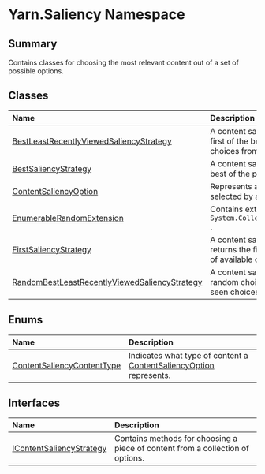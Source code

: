 # Yarn.Saliency Namespace

## Summary

Contains classes for choosing the most relevant content out of a set of possible options.


## Classes

|Name|Description|
|:---|:---|
|[BestLeastRecentlyViewedSaliencyStrategy](/docs/api/csharp/yarn.saliency.bestleastrecentlyviewedsaliencystrategy.md)|A content saliency strategy that returns the first of the best, least-recently seen choices from the provided options.|
|[BestSaliencyStrategy](/docs/api/csharp/yarn.saliency.bestsaliencystrategy.md)|A content saliency strategy that returns the best of the provided options.|
|[ContentSaliencyOption](/docs/api/csharp/yarn.saliency.contentsaliencyoption.md)|Represents a piece of content that may be selected by an  <a href="yarn.saliency.icontentsaliencystrategy.md">IContentSaliencyStrategy</a> .|
|[EnumerableRandomExtension](/docs/api/csharp/yarn.saliency.enumerablerandomextension.md)|Contains extension methods for  <code>System.Collections.Generic.IEnumerable`1</code> .|
|[FirstSaliencyStrategy](/docs/api/csharp/yarn.saliency.firstsaliencystrategy.md)|A content saliency strategy that always returns the first non-failing item in the list of available options.|
|[RandomBestLeastRecentlyViewedSaliencyStrategy](/docs/api/csharp/yarn.saliency.randombestleastrecentlyviewedsaliencystrategy.md)|A content saliency strategy that returns a random choice of the best, least-recently seen choices from the provided options.|

## Enums

|Name|Description|
|:---|:---|
|[ContentSaliencyContentType](/docs/api/csharp/yarn.saliency.contentsaliencycontenttype.md)|Indicates what type of content a  <a href="yarn.saliency.contentsaliencyoption.md">ContentSaliencyOption</a>  represents.|

## Interfaces

|Name|Description|
|:---|:---|
|[IContentSaliencyStrategy](/docs/api/csharp/yarn.saliency.icontentsaliencystrategy.md)|Contains methods for choosing a piece of content from a collection of options.|

